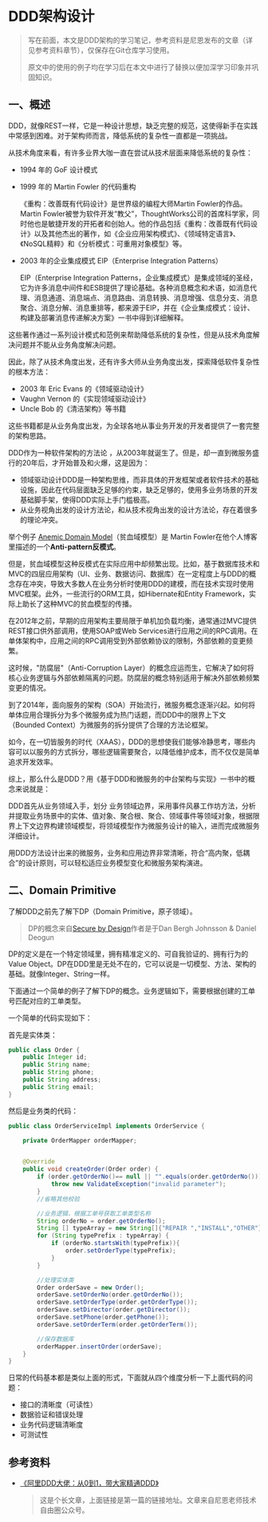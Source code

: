 # DDD架构设计

> 写在前面，本文是DDD架构的学习笔记，参考资料是尼恩发布的文章（详见参考资料章节），仅保存在Git仓库学习使用。
>
> 原文中的使用的例子均在学习后在本文中进行了替换以便加深学习印象并巩固知识。

## 一、概述

DDD，就像REST一样，它是一种设计思想，缺乏完整的规范，这使得新手在实践中常感到困难。对于架构师而言，降低系统的复杂性一直都是一项挑战。

从技术角度来看，有许多业界大咖一直在尝试从技术层面来降低系统的复杂性：

- 1994 年的 GoF 设计模式

- 1999 年的 Martin Fowler 的代码重构

  《重构：改善既有代码设计》是世界级的编程大师Martin Fowler的作品。Martin Fowler被誉为软件开发“教父”，ThoughtWorks公司的首席科学家，同时他也是敏捷开发的开拓者和创始人。他的作品包括《重构：改善既有代码设计》以及其他杰出的著作，如《企业应用架构模式》、《领域特定语言》、《NoSQL精粹》和《分析模式：可重用对象模型》等。

- 2003 年的企业集成模式 EIP（Enterprise Integration Patterns）

  EIP（Enterprise Integration Patterns，企业集成模式）是集成领域的圣经，它为许多消息中间件和ESB提供了理论基础。各种消息概念和术语，如消息代理、消息通道、消息端点、消息路由、消息转换、消息增强、信息分支、消息聚合、消息分解、消息重排等，都来源于EIP，并在《企业集成模式：设计、构建及部署消息传递解决方案》一书中得到详细解释。

这些著作通过一系列设计模式和范例来帮助降低系统的复杂性，但是从技术角度解决问题并不能从业务角度解决问题。

因此，除了从技术角度出发，还有许多大师从业务角度出发，探索降低软件复杂性的根本方法：

- 2003 年 Eric Evans 的《领域驱动设计》
- Vaughn Vernon 的《实现领域驱动设计》
- Uncle Bob 的《清洁架构》等书籍

这些书籍都是从业务角度出发，为全球各地从事业务开发的开发者提供了一套完整的架构思路。

DDD作为一种软件架构的方法论 ，从2003年就诞生了。但是，却一直到微服务盛行的20年后，才开始普及和火爆，这是因为：

- 领域驱动设计DDD是一种架构思维，而非具体的开发框架或者软件技术的基础设施，因此在代码层面缺乏足够的约束，缺乏足够的，使用多业务场景的开发基础脚手架，使得DDD实际上手门槛极高。
- 从业务视角出发的设计方法论，和从技术视角出发的设计方法论，存在着很多的理论冲突。

举个例子 [Anemic Domain Model](https://martinfowler.com/bliki/AnemicDomainModel.html)（贫血域模型）是 Martin Fowler在他个人博客里描述的一个**Anti-pattern反模式**。

但是，贫血域模型这种反模式在实际应用中却频繁出现。比如，基于数据库技术和MVC的四层应用架构（UI、业务、数据访问、数据库）在一定程度上与DDD的概念存在冲突，导致大多数人在业务分析时使用DDD的建模，而在技术实现时使用MVC框架。此外，一些流行的ORM工具，如Hibernate和Entity Framework，实际上助长了这种MVC的贫血模型的传播。

在2012年之前，早期的应用架构主要局限于单机加负载均衡，通常通过MVC提供REST接口供外部调用，使用SOAP或Web Services进行应用之间的RPC调用。在单体架构中，应用之间的RPC调用受到外部依赖协议的限制，外部依赖的变更频繁。

这时候，"防腐层"（Anti-Corruption Layer）的概念应运而生，它解决了如何将核心业务逻辑与外部依赖隔离的问题。防腐层的概念特别适用于解决外部依赖频繁变更的情况。

到了2014年，面向服务的架构（SOA）开始流行，微服务概念逐渐兴起。如何将单体应用合理拆分为多个微服务成为热门话题，而DDD中的限界上下文（Bounded Context）为微服务的拆分提供了合理的方法论框架。

如今，在一切皆服务的时代（XAAS），DDD的思想使我们能够冷静思考，哪些内容可以以服务的方式拆分，哪些逻辑需要聚合，以降低维护成本，而不仅仅是简单追求开发效率。

综上，那么什么是DDD？用《基于DDD和微服务的中台架构与实现》一书中的概念来说就是：

DDD首先从业务领域入手，划分 业务领域边界，采用事件风暴工作坊方法，分析并提取业务场景中的实体、值对象、聚合根、聚合、领域事件等领域对象，根据限界上下文边界构建领域模型，将领域模型作为微服务设计的输入，进而完成微服务洋细设计。

用DDD方法设计出来的微服务，业务和应用边界非常清晰，符合“高内聚，低耦合”的设计原则，可以轻松适应业务模型变化和微服务架构演进。

## 二、Domain Primitive

了解DDD之前先了解下DP（Domain Primitive，原子领域）。

> DP的概念来自[Secure by Design](https://livebook.manning.com/book/secure-by-design/chapter-5/1?spm=a2c6h.12873639.article-detail.7.108512fe7Pwoew)作者是于Dan Bergh Johnsson & Daniel Deogun

DP的定义是在一个特定领域里，拥有精准定义的、可自我验证的、拥有行为的Value Object。DP在DDD里是无处不在的，它可以说是一切模型、方法、架构的基础。就像Integer、String一样。

下面通过一个简单的例子了解下DP的概念。业务逻辑如下，需要根据创建的工单号匹配对应的工单类型。

一个简单的代码实现如下：

首先是实体类：

```java
public class Order {
    public Integer id;
    public String name;
    public String phone;
    public String address;
    public String email;
}
```

然后是业务类的代码：

```java
public class OrderServiceImpl implements OrderService {

    private OrderMapper orderMapper;


    @Override
    public void createOrder(Order order) {
        if (order.getOrderNo()== null || "".equals(order.getOrderNo())){
            throw new ValidateException("invalid parameter");
        }
        //省略其他校验

        //业务逻辑，根据工单号获取工单类型名称
        String orderNo = order.getOrderNo();
        String [] typeArray = new String[]{"REPAIR ","INSTALL","OTHER"};
        for (String typePrefix : typeArray) {
            if (orderNo.startsWith(typePrefix)){
                order.setOrderType(typePrefix);
            }
        }

        //处理实体类
        Order orderSave = new Order();
        orderSave.setOrderNo(order.getOrderNo());
        orderSave.setOrderType(order.getOrderType());
        orderSave.setDirector(order.getDirector());
        orderSave.setPhone(order.getPhone());
        orderSave.setOrderTerm(order.getOrderTerm());

        //保存数据库
        orderMapper.insertOrder(orderSave);
    }
}
```

日常的代码基本都是类似上面的形式，下面就从四个维度分析一下上面代码的问题：

- 接口的清晰度（可读性）
- 数据验证和错误处理
- 业务代码逻辑清晰度
- 可测试性



## 参考资料

- [《阿里DDD大佬：从0到1，带大家精通DDD》](https://mp.weixin.qq.com/s/_FKXKC-M22FyCv9K7slISg)

  > 这是个长文章，上面链接是第一篇的链接地址。文章来自尼恩老师技术自由圈公众号。